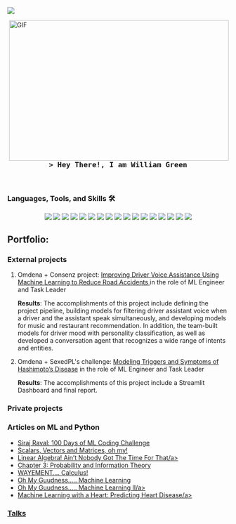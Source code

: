 <!-- https://github.com/ShahriarShafin/ -->
<!-- April 15, 2021 -->
<!-- LEAVE A STAR, IF YOU LIKE IT ! -->

<!-- Profile Views Counter -->
![](https://komarev.com/ghpvc/?username=wbgreen0405-github-username&color=blueviolet)

<img align="right" alt="GIF" src="https://github.com/wbgreen0405/wbgreen0405/blob/main/A%20Man%20Coding%20Lofi%20Animation.gif?raw=true" width="500" height="320" />


<!-- Intro  -->
<h3 align="center">
        <samp>&gt; Hey There!, I am
                <b><a target="_blank" >William Green</a></b>
        </samp>
</h3>
<br>



### Languages, Tools, and Skills 🛠
<div align="center">
<img  src ="https://img.shields.io/badge/Keras-D00000?style=for-the-badge&logo=Keras&logoColor=white" />
<img   src ="https://img.shields.io/badge/TensorFlow-FF6F00?style=for-the-badge&logo=TensorFlow&logoColor=white"   />
<img   src ="https://img.shields.io/badge/PyTorch-EE4C2C?style=for-the-badge&logo=PyTorch&logoColor=white"  />
<img   src = "https://img.shields.io/badge/MySQL-00000F?style=for-the-badge&logo=mysql&logoColor=white"  />
<img  src = "https://img.shields.io/badge/Git-F05032?style=for-the-badge&logo=git&logoColor=white" />
<img  src = "https://img.shields.io/badge/conda-342B029.svg?&style=for-the-badge&logo=anaconda&logoColor=white" />
<img  src = "https://img.shields.io/badge/Docker-2CA5E0?style=for-the-badge&logo=docker&logoColor=white" />
<img  src = "https://img.shields.io/badge/Microsoft-666666?style=for-the-badge&logo=microsoft&logoColor=white"  />
<img  src = "https://img.shields.io/badge/Jupyter-F37626.svg?&style=for-the-badge&logo=Jupyter&logoColor=white" />
<img  src ="https://img.shields.io/badge/Azure_DevOps-0078D7?style=for-the-badge&logo=azure-devops&logoColor=white" />
<img  src ="https://img.shields.io/badge/Google_Cloud-4285F4?style=for-the-badge&logo=google-cloud&logoColor=white" />
<img  src ="https://img.shields.io/badge/microsoft%20azure-0089D6?style=for-the-badge&logo=microsoft-azure&logoColor=white" />
<img src ="https://img.shields.io/badge/Amazon_AWS-232F3E?style=for-the-badge&logo=amazon-aws&logoColor=white" />
<img src = "https://img.shields.io/badge/PowerBI-F2C811?style=for-the-badge&logo=Power%20BI&logoColor=white" />
<img src ="https://img.shields.io/badge/Weights_&_Biases-FFBE00?style=for-the-badge&logo=WeightsAndBiases&logoColor=white" />
<img src ="https://img.shields.io/badge/Python-FFD43B?style=for-the-badge&logo=python&logoColor=blue" />
 <img src ="https://img.shields.io/badge/GitHub-100000?style=for-the-badge&logo=github&logoColor=white" />
</div>

## Portfolio:

### External projects 

1. Omdena + Consenz project: <a href="https://omdena.com/projects/voice-assistance/">Improving Driver Voice Assistance Using Machine Learning to Reduce Road Accidents </a> in the role of ML Engineer and Task Leader

    **Results**: The accomplishments of this project include defining the project pipeline, building models for filtering driver assistant voice when a driver and the assistant speak simultaneously, and developing models for music and restaurant recommendation. In addition, the team-built models for driver mood with personality classification, as well as developed a conversation agent that recognizes a wide range of intents and entities.
        
2. Omdena + SexedPL's challenge: <a href="https://omdena.com/projects/hashimoto-disease/">Modeling Triggers and Symptoms of Hashimoto’s Disease</a> in the role of ML Engineer and Task Leader 

    **Results**: The accomplishments of this project include a Streamlit Dashboard and final report. 

### Private projects


### Articles on ML and Python
- <a href="https://medium.com/@dskswu/siraj-raval-100-days-of-ml-coding-challenge-7b985d8a4e82">Siraj Raval: 100 Days of ML Coding Challenge</a>
- <a href="https://medium.com/@dskswu/scalars-vectors-and-matrices-oh-my-9054d2bda1f9">Scalars, Vectors and Matrices, oh my!</a>
- <a href="https://medium.com/@dskswu/linear-algebra-aint-nobody-got-the-time-for-that-ee0c98cfdf25">Linear Algebra! Ain’t Nobody Got The Time For That/a>
- <a href="https://medium.com/@dskswu/chapter-3-probability-and-information-theory-ecad8b1aeefe">Chapter 3: Probability and Information Theory</a>
- <a href="https://medium.com/@dskswu/wayement-calculus-e7577fabd58f">WAYEMENT…. Calculus!</a>
- <a href="https://medium.com/@dskswu/oh-my-guudness-machine-learning-46fc4acf745d">Oh My Guudness….. Machine Learning</a>
- <a href="https://medium.com/@dskswu/oh-my-guudness-machine-learning-ii-1068a7abc09b">Oh My Guudness….. Machine Learning II/a>
- <a href="https://medium.com/@dskswu/machine-learning-with-a-heart-predicting-heart-disease-b2e9f24fee84">Machine Learning with a Heart: Predicting Heart Disease/a>

### Talks



<!--

## Technical Skills

### Operating systems

### Database/Server

###Programm Language

## Certificates

### Other Software Tools


## Portfolio:

### External projects 


**wbgreen0405/wbgreen0405** is a ✨ _special_ ✨ repository because its `README.md` (this file) appears on your GitHub profile.

Here are some ideas to get you started:

- 🔭 I’m currently working on ...
- 🌱 I’m currently learning ...
- 👯 I’m looking to collaborate on ...
- 🤔 I’m looking for help with ...
- 💬 Ask me about ...
- 📫 How to reach me: ...
- 😄 Pronouns: ...
- ⚡ Fun fact: ...
-->
